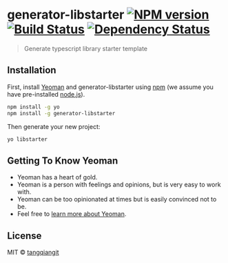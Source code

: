 # generator-libstarter [![NPM version][npm-image]][npm-url] [![Build Status][travis-image]][travis-url] [![Dependency Status][daviddm-image]][daviddm-url]
> Generate typescript library starter template

## Installation

First, install [Yeoman](http://yeoman.io) and generator-libstarter using [npm](https://www.npmjs.com/) (we assume you have pre-installed [node.js](https://nodejs.org/)).

```bash
npm install -g yo
npm install -g generator-libstarter
```

Then generate your new project:

```bash
yo libstarter
```

## Getting To Know Yeoman

 * Yeoman has a heart of gold.
 * Yeoman is a person with feelings and opinions, but is very easy to work with.
 * Yeoman can be too opinionated at times but is easily convinced not to be.
 * Feel free to [learn more about Yeoman](http://yeoman.io/).

## License

MIT © [tangqiangit]()


[npm-image]: https://badge.fury.io/js/generator-libstarter.svg
[npm-url]: https://npmjs.org/package/generator-libstarter
[travis-image]: https://travis-ci.com/tangqiang0605/generator-libstarter.svg?branch=master
[travis-url]: https://travis-ci.com/tangqiang0605/generator-libstarter
[daviddm-image]: https://david-dm.org/tangqiang0605/generator-libstarter.svg?theme=shields.io
[daviddm-url]: https://david-dm.org/tangqiang0605/generator-libstarter
